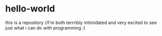 # hello-world
this is a repository
//I'm both terrribly intimidated and very excited to see just what i can do with programming :)
